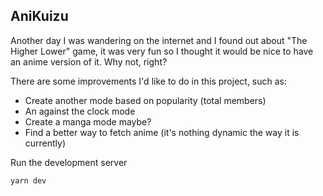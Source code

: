 ## AniKuizu
Another day I was wandering on the internet and I found out about "The Higher Lower" game, it was very fun so I thought it would be nice to have an anime version of it. Why not, right?

There are some improvements I'd like to do in this project, such as:

- Create another mode based on popularity (total members)
- An against the clock mode
- Create a manga mode maybe?
- Find a better way to fetch anime (it's nothing dynamic the way it is currently)

Run the development server
```
yarn dev
```
